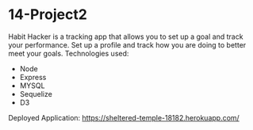 # 14-Project2

Habit Hacker is a tracking app that allows you to set up a goal and track your performance.  Set up a profile and track how you are doing to better meet your goals.  Technologies used:
- Node
- Express
- MYSQL
- Sequelize
- D3

Deployed Application: https://sheltered-temple-18182.herokuapp.com/
